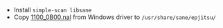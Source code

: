 -   Install `simple-scan libsane`
-   Copy [1100_0B00.nal](files/1100_0B00.nal) from Windows driver to `/usr/share/sane/epjitsu/`

